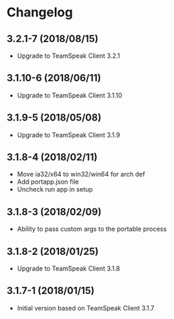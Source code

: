 # Changelog

## 3.2.1-7 (2018/08/15)

* Upgrade to TeamSpeak Client 3.2.1

## 3.1.10-6 (2018/06/11)

* Upgrade to TeamSpeak Client 3.1.10

## 3.1.9-5 (2018/05/08)

* Upgrade to TeamSpeak Client 3.1.9

## 3.1.8-4 (2018/02/11)

* Move ia32/x64 to win32/win64 for arch def
* Add portapp.json file
* Uncheck run app in setup

## 3.1.8-3 (2018/02/09)

* Ability to pass custom args to the portable process

## 3.1.8-2 (2018/01/25)

* Upgrade to TeamSpeak Client 3.1.8

## 3.1.7-1 (2018/01/15)

* Initial version based on TeamSpeak Client 3.1.7
